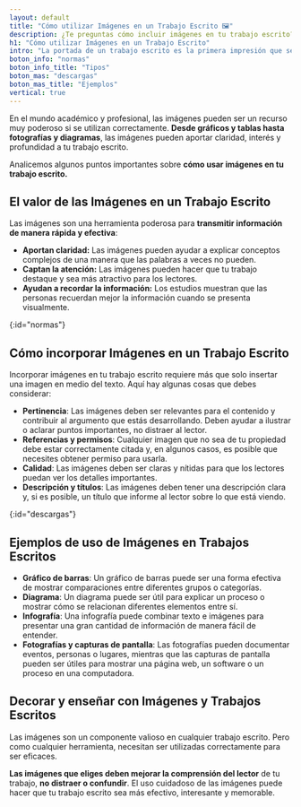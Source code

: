 ```yaml
---
layout: default
title: "Cómo utilizar Imágenes en un Trabajo Escrito 🖼️"
description: ¿Te preguntas cómo incluir imágenes en tu trabajo escrito? 💡 Obtén consejos sobre cómo usar imágenes efectivamente para mejorar tu trabajo. 📝🎨 ¡Haz clic!
h1: "Cómo utilizar Imágenes en un Trabajo Escrito"
intro: "La portada de un trabajo escrito es la primera impresión que se tiene del mismo. Es por eso que es importante que esta tenga un diseño y formato adecuados."
boton_info: "normas"
boton_info_title: "Tipos"
boton_mas: "descargas"
boton_mas_title: "Ejemplos"
vertical: true
---
```

En el mundo académico y profesional, las imágenes pueden ser un recurso muy poderoso si se utilizan correctamente. **Desde gráficos y tablas hasta fotografías y diagramas**, las imágenes pueden aportar claridad, interés y profundidad a tu trabajo escrito. 

Analicemos algunos puntos importantes sobre **cómo usar imágenes en tu trabajo escrito.**

## El valor de las Imágenes en un Trabajo Escrito

Las imágenes son una herramienta poderosa para **transmitir información de manera rápida y efectiva**:

* **Aportan claridad:** Las imágenes pueden ayudar a explicar conceptos complejos de una manera que las palabras a veces no pueden.
* **Captan la atención:** Las imágenes pueden hacer que tu trabajo destaque y sea más atractivo para los lectores.
* **Ayudan a recordar la información:** Los estudios muestran que las personas recuerdan mejor la información cuando se presenta visualmente.
<!-- Anclaje para que la barra fijada no cubra el siguiente subtítulo -->
{:id="normas"}

## Cómo incorporar Imágenes en un Trabajo Escrito

Incorporar imágenes en tu trabajo escrito requiere más que solo insertar una imagen en medio del texto. Aquí hay algunas cosas que debes considerar:

* **Pertinencia**: Las imágenes deben ser relevantes para el contenido y contribuir al argumento que estás desarrollando. Deben ayudar a ilustrar o aclarar puntos importantes, no distraer al lector.
* **Referencias y permisos**: Cualquier imagen que no sea de tu propiedad debe estar correctamente citada y, en algunos casos, es posible que necesites obtener permiso para usarla.
* **Calidad**: Las imágenes deben ser claras y nítidas para que los lectores puedan ver los detalles importantes.
* **Descripción y títulos**: Las imágenes deben tener una descripción clara y, si es posible, un título que informe al lector sobre lo que está viendo.
<!-- Anclaje para que la barra fijada no cubra el siguiente subtítulo -->
{:id="descargas"}

## Ejemplos de uso de Imágenes en Trabajos Escritos

* **Gráfico de barras**: Un gráfico de barras puede ser una forma efectiva de mostrar comparaciones entre diferentes grupos o categorías.
* **Diagrama**: Un diagrama puede ser útil para explicar un proceso o mostrar cómo se relacionan diferentes elementos entre sí.
* **Infografía**: Una infografía puede combinar texto e imágenes para presentar una gran cantidad de información de manera fácil de entender.
* **Fotografías y capturas de pantalla**: Las fotografías pueden documentar eventos, personas o lugares, mientras que las capturas de pantalla pueden ser útiles para mostrar una página web, un software o un proceso en una computadora.

## Decorar y enseñar con Imágenes y Trabajos Escritos

Las imágenes son un componente valioso en cualquier trabajo escrito. Pero como cualquier herramienta, necesitan ser utilizadas correctamente para ser eficaces.

**Las imágenes que eliges deben mejorar la comprensión del lector** de tu trabajo, **no distraer o confundir**. El uso cuidadoso de las imágenes puede hacer que tu trabajo escrito sea más efectivo, interesante y memorable.
